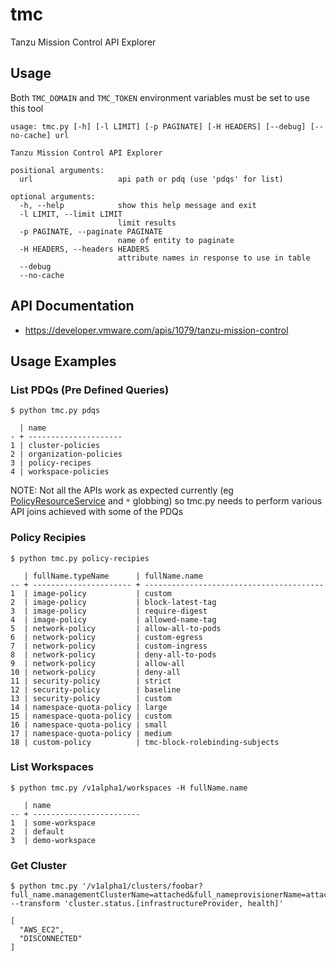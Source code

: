 # tmc
Tanzu Mission Control API Explorer

## Usage

Both `TMC_DOMAIN` and `TMC_TOKEN` environment variables must be set to use this tool

```
usage: tmc.py [-h] [-l LIMIT] [-p PAGINATE] [-H HEADERS] [--debug] [--no-cache] url

Tanzu Mission Control API Explorer

positional arguments:
  url                   api path or pdq (use 'pdqs' for list)

optional arguments:
  -h, --help            show this help message and exit
  -l LIMIT, --limit LIMIT
                        limit results
  -p PAGINATE, --paginate PAGINATE
                        name of entity to paginate
  -H HEADERS, --headers HEADERS
                        attribute names in response to use in table
  --debug
  --no-cache

```

## API Documentation

* https://developer.vmware.com/apis/1079/tanzu-mission-control

## Usage Examples

### List PDQs (Pre Defined Queries)

```
$ python tmc.py pdqs

  | name
- + ---------------------
1 | cluster-policies
2 | organization-policies
3 | policy-recipes
4 | workspace-policies
```

NOTE: Not all the APIs work as expected currently (eg [PolicyResourceService](https://developer.vmware.com/apis/1079/tanzu-mission-control#/PolicyResourceService) and `*` globbing) so tmc.py needs to perform various API joins achieved with some of the PDQs

### Policy Recipies

```
$ python tmc.py policy-recipies

   | fullName.typeName      | fullName.name
-- + ---------------------- + ----------------------------------------
1  | image-policy           | custom
2  | image-policy           | block-latest-tag
3  | image-policy           | require-digest
4  | image-policy           | allowed-name-tag
5  | network-policy         | allow-all-to-pods
6  | network-policy         | custom-egress
7  | network-policy         | custom-ingress
8  | network-policy         | deny-all-to-pods
9  | network-policy         | allow-all
10 | network-policy         | deny-all
11 | security-policy        | strict
12 | security-policy        | baseline
13 | security-policy        | custom
14 | namespace-quota-policy | large
15 | namespace-quota-policy | custom
16 | namespace-quota-policy | small
17 | namespace-quota-policy | medium
18 | custom-policy          | tmc-block-rolebinding-subjects
```

### List Workspaces

```
$ python tmc.py /v1alpha1/workspaces -H fullName.name

   | name
-- + ------------------------
1  | some-workspace
2  | default
3  | demo-workspace
```

### Get Cluster

```
$ python tmc.py '/v1alpha1/clusters/foobar?full_name.managementClusterName=attached&full_nameprovisionerName=attached' --transform 'cluster.status.[infrastructureProvider, health]'

[
  "AWS_EC2",
  "DISCONNECTED"
]
```
